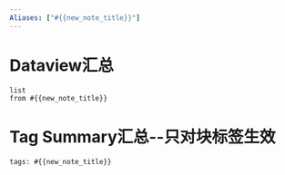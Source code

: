 ```yaml
---
Aliases: ["#{{new_note_title}}"]
---
```

# Dataview汇总

```dataview
list
from #{{new_note_title}}
```

# Tag Summary汇总--只对块标签生效

```add-summary
tags: #{{new_note_title}}
```